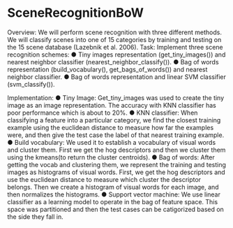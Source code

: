 # SceneRecognitionBoW
Overview:
We will perform scene recognition with three different methods. We will classify scenes into one of 15 categories by training and testing on the 15 scene database (Lazebnik et al. 2006).
Task: Implement three scene recognition schemes:
●	Tiny images representation (get_tiny_images()) and nearest neighbor classifier (nearest_neighbor_classify()).
●	Bag of words representation (build_vocabulary(), get_bags_of_words()) and nearest neighbor classifier.
●	Bag of words representation and linear SVM classifier (svm_classify()).

Implementation:
● Tiny Image:
Get_tiny_images was used to create the tiny image as an image
representation. The accuracy with KNN classifier has poor performance which is
about to 20%.
● KNN classifier:
When classifying a feature into a particular category, we find the closest training
example using the euclidean distance to measure how far the examples were,
and then give the test case the label of that nearest training example.
● Build vocabulary:
We used it to establish a vocabulary of visual words and cluster them. First we
get the hog descriptors and then we cluster them using the kmeans(to return the
cluster centroids).
● Bag of words:
After getting the vocab and clustering them, we represent the training and testing
images as histograms of visual words. First, we get the hog descriptors and use
the euclidean distance to measure which cluster the descriptor belongs. Then we
create a histogram of visual words for each image, and then normalizes the
histograms.
● Support vector machine:
We use linear classifier as a learning model to operate in the bag of feature
space. This space was partitioned and then the test cases can be catigorized
based on the side they fall in.

